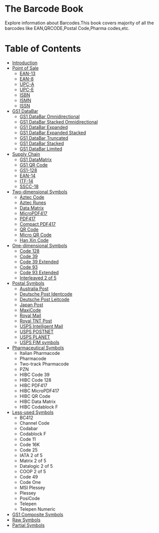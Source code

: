 # The Barcode Book

Explore information about Barcodes.This book covers majority of all the barcodes like EAN,QRCODE,Postal Code,Pharma codes,etc.  

# Table of Contents

* [Introduction](README.md)
* [Point of Sale](chapter1.md)
    * [EAN-13](ean-13.md)
    * [EAN-8](ean-8.md)
    * [UPC-A](upc-a.md)
    * [UPC-E](upc-e.md)
    * [ISBN](isbn.md)
    * [ISMN](ismn.md)
    * [ISSN](issn.md)
* [GS1 DataBar](gs1-databar.md)
    * [GS1 DataBar Omnidirectional](gs1-databar-omnidirectional.md)
    * [GS1 DataBar Stacked Omnidirectional](gs1-databar-stacked-omnidirectional.md)
    * [GS1 DataBar Expanded](gs1-databar-expanded.md)
    * [GS1 DataBar Expanded Stacked](gs1-databar-expanded-stacked.md)
    * [GS1 DataBar Truncated](gs1-databar-truncated.md)
    * [GS1 DataBar Stacked](gs1-databar-stacked.md)
    * [GS1 DataBar Limited](gs1-databar-limited.md)
* [Supply Chain](supply-chain.md)
    * [GS1 DataMatrix](gs1-datamatrix.md)
    * [GS1 QR Code](gs1-qr-code.md)
    * [GS1-128](gs1-128.md)
    * [EAN-14](ean-14.md)
    * [ITF-14](itf-14.md)
    * [SSCC-18](sscc-18.md)
* [Two-dimensional Symbols](two-dimensional-symbols.md)
    * [Aztec Code](aztec-code.md)
    * [Aztec Runes](aztec-runes.md)
    * [Data Matrix](data-matrix.md)
    * [MicroPDF417](micropdf417.md)
    * [PDF417](pdf417.md)
    * [Compact PDF417](compact-pdf417.md)
    * [QR Code](qr-code.md)
    * [Micro QR Code](micro-qr-code.md)
    * [Han Xin Code](han-xin-code.md)
* [One-dimensional Symbols](one-dimensional-symbols.md)
    * [Code 128](code-128.md)
    * [Code 39](code-39.md)
    * [Code 39 Extended](code-39-extended.md)
    * [Code 93](code-93.md)
    * [Code 93 Extended](code-93-extended.md)
    * [Interleaved 2 of 5](interleaved-2-of-5.md)
* [Postal Symbols](postal-symbols.md)
    * [Australia Post](australia-post.md)
    * [Deutsche Post Identcode](deutsche-post-identcode.md)
    * [Deutsche Post Leitcode](deutsche-post-leitcode.md)
    * [Japan Post](japan-post.md)
    * [MaxiCode](maxicode.md)
    * [Royal Mail](royal-mail.md)
    * [Royal TNT Post](royal-tnt-post.md)
    * [USPS Intelligent Mail](usps-intelligent-mail.md)
    * [USPS POSTNET](usps-postnet.md)
    * [USPS PLANET](usps-planet.md)
    * [USPS FIM symbols](usps-fim-symbols.md)
* [Pharmaceutical Symbols](pharmaceutical-symbols.md)
    * Italian Pharmacode
    * Pharmacode
    * Two-track Pharmacode
    * PZN
    * HIBC Code 39
    * HIBC Code 128
    * HIBC PDF417
    * HIBC MicroPDF417
    * HIBC QR Code
    * HIBC Data Matrix
    * HIBC Codablock F
* [Less-used Symbols](less-used-symbols.md)
    * BC412
    * Channel Code
    * Codabar
    * Codablock F
    * Code 11
    * Code 16K
    * Code 25
    * IATA 2 of 5
    * Matrix 2 of 5
    * Datalogic 2 of 5
    * COOP 2 of 5
    * Code 49
    * Code One
    * MSI Plessey
    * Plessey
    * PosiCode
    * Telepen
    * Telepen Numeric
* [GS1 Composite Symbols](gs1-composite-symbols.md)
* [Raw Symbols](raw-symbols.md)
* [Partial Symbols](partial-symbols.md)




